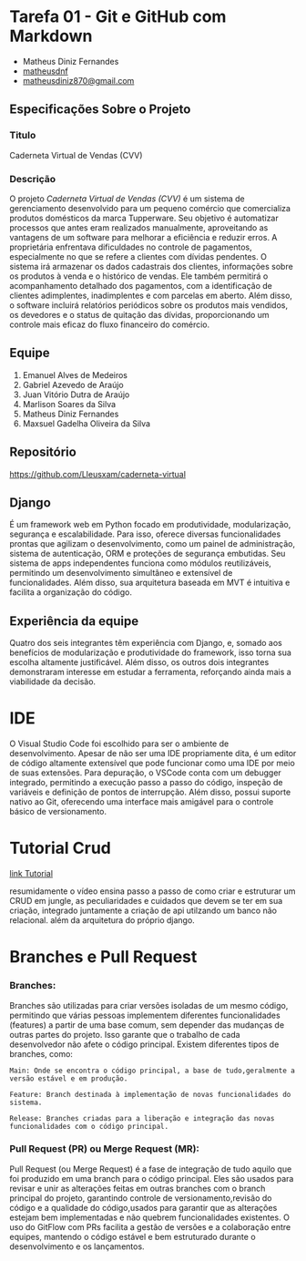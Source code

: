 # Tarefa 01 - Git e GitHub com Markdown

- Matheus Diniz Fernandes
- [matheusdnf](/https://github.com/Matheusdnf?tab=repositories/)
- matheusdiniz870@gmail.com

## Especificações Sobre o Projeto

### Titulo

Caderneta Virtual de Vendas (CVV)

### Descrição

O projeto _Caderneta Virtual de Vendas (CVV)_ é um sistema de gerenciamento desenvolvido para um pequeno comércio que comercializa produtos domésticos da marca Tupperware. Seu objetivo é automatizar processos que antes eram realizados manualmente, aproveitando as vantagens de um software para melhorar a eficiência e reduzir erros. A proprietária enfrentava dificuldades no controle de pagamentos, especialmente no que se refere a clientes com dívidas pendentes. O sistema irá armazenar os dados cadastrais dos clientes, informações sobre os produtos à venda e o histórico de vendas. Ele também permitirá o acompanhamento detalhado dos pagamentos, com a identificação de clientes adimplentes, inadimplentes e com parcelas em aberto. Além disso, o software incluirá relatórios periódicos sobre os produtos mais vendidos, os devedores e o status de quitação das dívidas, proporcionando um controle mais eficaz do fluxo financeiro do comércio.

## Equipe

1. Emanuel Alves de Medeiros
2. Gabriel Azevedo de Araújo
3. Juan Vitório Dutra de Araújo
4. Marlison Soares da Silva
5. Matheus Diniz Fernandes
6. Maxsuel Gadelha Oliveira da Silva

## Repositório

https://github.com/Lleusxam/caderneta-virtual

## Django

É um framework web em Python focado em produtividade, modularização, segurança e escalabilidade. Para isso, oferece diversas funcionalidades prontas que agilizam o desenvolvimento, como um painel de administração, sistema de autenticação, ORM e proteções de segurança embutidas. Seu sistema de apps independentes funciona como módulos reutilizáveis, permitindo um desenvolvimento simultâneo e extensível de funcionalidades. Além disso, sua arquitetura baseada em MVT é intuitiva e facilita a organização do código.

## Experiência da equipe

Quatro dos seis integrantes têm experiência com Django, e, somado aos benefícios de modularização e produtividade do framework, isso torna sua escolha altamente justificável. Além disso, os outros dois integrantes demonstraram interesse em estudar a ferramenta, reforçando ainda mais a viabilidade da decisão.

# IDE

O Visual Studio Code foi escolhido para ser o ambiente de desenvolvimento. Apesar de não ser uma IDE propriamente dita, é um editor de código altamente extensível que pode funcionar como uma IDE por meio de suas extensões. Para depuração, o VSCode conta com um debugger integrado, permitindo a execução passo a passo do código, inspeção de variáveis e definição de pontos de interrupção. Além disso, possui suporte nativo ao Git, oferecendo uma interface mais amigável para o controle básico de versionamento.

# Tutorial Crud

[link Tutorial](https://youtu.be/Q2tEqNfgIXM?si=8m9gCEgmVseMsXoA)

resumidamente o vídeo ensina passo a passo de como criar e estruturar um CRUD em jungle, as peculiaridades e cuidados que devem se ter em sua criação, integrado juntamente a criação de api utilzando um banco não relacional. além da arquitetura do próprio django.

# Branches e Pull Request

### Branches:

Branches são utilizadas para criar versões isoladas de um mesmo código, permitindo que várias pessoas implementem diferentes funcionalidades (features) a partir de uma base comum, sem depender das mudanças de outras partes do projeto. Isso garante que o trabalho de cada desenvolvedor não afete o código principal. Existem diferentes tipos de branches, como:

    Main: Onde se encontra o código principal, a base de tudo,geralmente a versão estável e em produção.

    Feature: Branch destinada à implementação de novas funcionalidades do sistema.

    Release: Branches criadas para a liberação e integração das novas funcionalidades com o código principal.

### Pull Request (PR) ou Merge Request (MR):

Pull Request (ou Merge Request) é a fase de integração de tudo aquilo que foi produzido em uma branch para o código principal. Eles são usados para revisar e unir as alterações feitas em outras branches com o branch principal do projeto, garantindo controle de versionamento,revisão do código e a qualidade do código,usados para garantir que as alterações estejam bem implementadas e não quebrem funcionalidades existentes. O uso do GitFlow com PRs facilita a gestão de versões e a colaboração entre equipes, mantendo o código estável e bem estruturado durante o desenvolvimento e os lançamentos.

